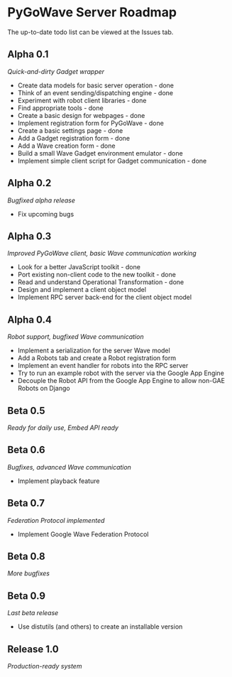 # PyGoWave Server Roadmap #

The up-to-date todo list can be viewed at the Issues tab.

## Alpha 0.1 ##
_Quick-and-dirty Gadget wrapper_
  * Create data models for basic server operation - done
  * Think of an event sending/dispatching engine - done
  * Experiment with robot client libraries - done
  * Find appropriate tools - done
  * Create a basic design for webpages - done
  * Implement registration form for PyGoWave - done
  * Create a basic settings page - done
  * Add a Gadget registration form - done
  * Add a Wave creation form - done
  * Build a small Wave Gadget environment emulator - done
  * Implement simple client script for Gadget communication - done

## Alpha 0.2 ##
_Bugfixed alpha release_
  * Fix upcoming bugs

## Alpha 0.3 ##
_Improved PyGoWave client, basic Wave communication working_
  * Look for a better JavaScript toolkit - done
  * Port existing non-client code to the new toolkit - done
  * Read and understand Operational Transformation - done
  * Design and implement a client object model
  * Implement RPC server back-end for the client object model

## Alpha 0.4 ##
_Robot support, bugfixed Wave communication_
  * Implement a serialization for the server Wave model
  * Add a Robots tab and create a Robot registration form
  * Implement an event handler for robots into the RPC server
  * Try to run an example robot with the server via the Google App Engine
  * Decouple the Robot API from the Google App Engine to allow non-GAE Robots on Django

## Beta 0.5 ##
_Ready for daily use, Embed API ready_

## Beta 0.6 ##
_Bugfixes, advanced Wave communication_
  * Implement playback feature

## Beta 0.7 ##
_Federation Protocol implemented_
  * Implement Google Wave Federation Protocol

## Beta 0.8 ##
_More bugfixes_

## Beta 0.9 ##
_Last beta release_
  * Use distutils (and others) to create an installable version

## Release 1.0 ##
_Production-ready system_